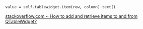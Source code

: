     value = self.tablewidget.item(row, column).text()

[stackoverflow.com ~ How to add and retrieve items to and from QTableWidget?](https://stackoverflow.com/q/40815730)
